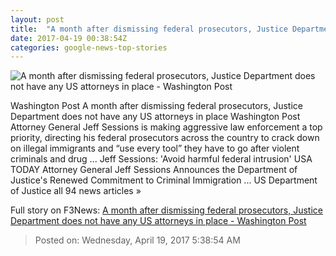 ```yaml
---
layout: post
title:  "A month after dismissing federal prosecutors, Justice Department does not have any US attorneys in place - Washington Post"
date: 2017-04-19 00:38:54Z
categories: google-news-top-stories
---
```


![A month after dismissing federal prosecutors, Justice Department does not have any US attorneys in place - Washington Post](https://img.washingtonpost.com/rf/image_1484w/2010-2019/WashingtonPost/2017/04/18/National-Security/Images/Attorney_General_Gangs_56047-ac6f9.jpg)

Washington Post A month after dismissing federal prosecutors, Justice Department does not have any US attorneys in place Washington Post Attorney General Jeff Sessions is making aggressive law enforcement a top priority, directing his federal prosecutors across the country to crack down on illegal immigrants and “use every tool” they have to go after violent criminals and drug ... Jeff Sessions: 'Avoid harmful federal intrusion' USA TODAY Attorney General Jeff Sessions Announces the Department of Justice's Renewed Commitment to Criminal Immigration ... US Department of Justice all 94 news articles »


Full story on F3News: [A month after dismissing federal prosecutors, Justice Department does not have any US attorneys in place - Washington Post](http://www.f3nws.com/n/FXMsKB)

> Posted on: Wednesday, April 19, 2017 5:38:54 AM
